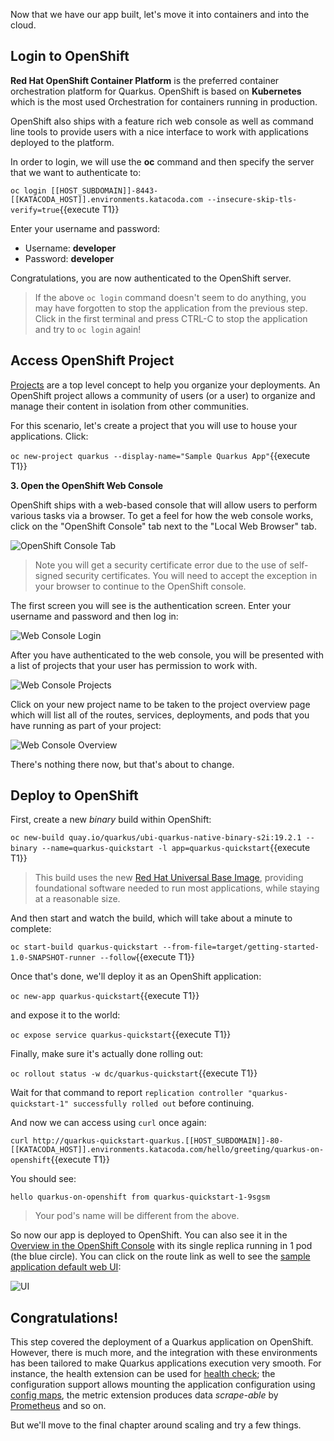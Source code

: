 Now that we have our app built, let's move it into containers and into the cloud.

## Login to OpenShift

**Red Hat OpenShift Container Platform** is the preferred container orchestration platform for Quarkus. OpenShift is based on **Kubernetes** which is the most used Orchestration
for containers running in production.

OpenShift also ships with a feature rich web console as well as command line tools to provide users with a nice
interface to work with applications deployed to the platform.

In order to login, we will use the **oc** command and then specify the server that we
want to authenticate to:

`oc login [[HOST_SUBDOMAIN]]-8443-[[KATACODA_HOST]].environments.katacoda.com --insecure-skip-tls-verify=true`{{execute T1}}

Enter your username and password:
* Username: **developer**
* Password: **developer**

Congratulations, you are now authenticated to the OpenShift server.

> If the above `oc login` command doesn't seem to do anything, you may have forgotten to stop the application from the previous
step. Click in the first terminal and press CTRL-C to stop the application and try to `oc login` again!

## Access OpenShift Project

[Projects](https://docs.openshift.com/container-platform/3.11/architecture/core_concepts/projects_and_users.html#projects)
are a top level concept to help you organize your deployments. An
OpenShift project allows a community of users (or a user) to organize and manage
their content in isolation from other communities.

For this scenario, let's create a project that you will use to house your applications. Click:

`oc new-project quarkus --display-name="Sample Quarkus App"`{{execute T1}}

**3. Open the OpenShift Web Console**

OpenShift ships with a web-based console that will allow users to
perform various tasks via a browser. To get a feel for how the web console
works, click on the "OpenShift Console" tab next to the "Local Web Browser" tab.

![OpenShift Console Tab](/openshift/assets/middleware/quarkus/openshift-console-tab.png)

> Note you will get a security certificate error due to the use of self-signed security certificates. You will need to accept the exception in your browser to continue to the OpenShift console.

The first screen you will see is the authentication screen. Enter your username and password and
then log in:

![Web Console Login](/openshift/assets/middleware/quarkus/login.png)

After you have authenticated to the web console, you will be presented with a
list of projects that your user has permission to work with.

![Web Console Projects](/openshift/assets/middleware/quarkus/projects.png)

Click on your new project name to be taken to the project overview page
which will list all of the routes, services, deployments, and pods that you have
running as part of your project:

![Web Console Overview](/openshift/assets/middleware/quarkus/overview.png)

There's nothing there now, but that's about to change.

## Deploy to OpenShift

First, create a new _binary_ build within OpenShift:

`oc new-build quay.io/quarkus/ubi-quarkus-native-binary-s2i:19.2.1 --binary --name=quarkus-quickstart -l app=quarkus-quickstart`{{execute T1}}

> This build uses the new [Red Hat Universal Base Image](https://access.redhat.com/documentation/en-us/red_hat_enterprise_linux/8/html/building_running_and_managing_containers/using_red_hat_universal_base_images_standard_minimal_and_runtimes), providing foundational software needed to run most applications, while staying at a reasonable size.

And then start and watch the build, which will take about a minute to complete:

`oc start-build quarkus-quickstart --from-file=target/getting-started-1.0-SNAPSHOT-runner --follow`{{execute T1}}

Once that's done, we'll deploy it as an OpenShift application:

`oc new-app quarkus-quickstart`{{execute T1}}

and expose it to the world:

`oc expose service quarkus-quickstart`{{execute T1}}

Finally, make sure it's actually done rolling out:

`oc rollout status -w dc/quarkus-quickstart`{{execute T1}}

Wait for that command to report `replication controller "quarkus-quickstart-1" successfully rolled out` before continuing.

And now we can access using `curl` once again:

`curl http://quarkus-quickstart-quarkus.[[HOST_SUBDOMAIN]]-80-[[KATACODA_HOST]].environments.katacoda.com/hello/greeting/quarkus-on-openshift`{{execute T1}}

You should see:

```console
hello quarkus-on-openshift from quarkus-quickstart-1-9sgsm
```

> Your pod's name will be different from the above.

So now our app is deployed to OpenShift. You can also see it in the [Overview in the OpenShift Console](https://[[HOST_SUBDOMAIN]]-8443-[[KATACODA_HOST]].environments.katacoda.com/console/project/quarkus/overview) with its single replica running in 1 pod (the blue circle). You can click on the route link as well to see the [sample application default web UI](https://quarkus-quickstart-quarkus.[[HOST_SUBDOMAIN]]-80-[[KATACODA_HOST]].environments.katacoda.com):

![UI](/openshift/assets/middleware/quarkus/ui.png)

## Congratulations!

This step covered the deployment of a Quarkus application on OpenShift. However, there is much more, and the integration with these environments has been tailored to make Quarkus applications execution very smooth. For instance, the health extension can be used for [health check](https://access.redhat.com/documentation/en-us/openshift_container_platform/3.11/html/developer_guide/dev-guide-application-health); the configuration support allows mounting the application configuration using [config maps](https://access.redhat.com/documentation/en-us/openshift_container_platform/3.11/html/developer_guide/dev-guide-configmaps), the metric extension produces data _scrape-able_ by [Prometheus](https://prometheus.io/) and so on.

But we'll move to the final chapter around scaling and try a few things.


